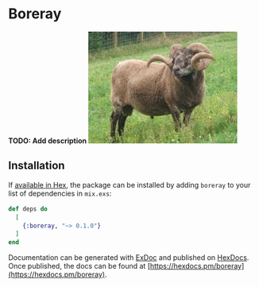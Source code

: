 # Boreray

**TODO: Add description**
![image info](./colophon.jpg)
## Installation

If [available in Hex](https://hex.pm/docs/publish), the package can be installed
by adding `boreray` to your list of dependencies in `mix.exs`:

```elixir
def deps do
  [
    {:boreray, "~> 0.1.0"}
  ]
end
```

Documentation can be generated with [ExDoc](https://github.com/elixir-lang/ex_doc)
and published on [HexDocs](https://hexdocs.pm). Once published, the docs can
be found at [https://hexdocs.pm/boreray](https://hexdocs.pm/boreray).

